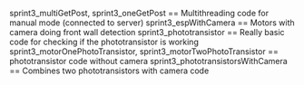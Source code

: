 sprint3_multiGetPost, sprint3_oneGetPost == Multithreading code for manual mode (connected to server)
sprint3_espWithCamera == Motors with camera doing front wall detection
sprint3_phototransistor == Really basic code for checking if the phototransistor is working
sprint3_motorOnePhotoTransistor, sprint3_motorTwoPhotoTransistor == phototransistor code without camera
sprint3_phototransistorsWithCamera == Combines two phototransistors with camera code